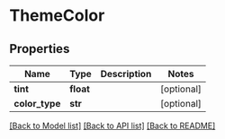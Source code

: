# ThemeColor

## Properties
Name | Type | Description | Notes
------------ | ------------- | ------------- | -------------
**tint** | **float** |  | [optional] 
**color_type** | **str** |  | [optional] 

[[Back to Model list]](../README.md#documentation-for-models) [[Back to API list]](../README.md#documentation-for-api-endpoints) [[Back to README]](../README.md)


